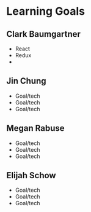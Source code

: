 # Learning Goals

## Clark Baumgartner
 - React
 - Redux
 - 

## Jin Chung
 - Goal/tech
 - Goal/tech
 - Goal/tech

## Megan Rabuse
 - Goal/tech
 - Goal/tech
 - Goal/tech

## Elijah Schow
 - Goal/tech
 - Goal/tech
 - Goal/tech
